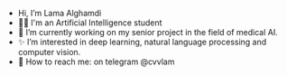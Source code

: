 - Hi, I’m Lama Alghamdi
- 👨‍💻 I'm an Artificial Intelligence student
- 🔭 I’m currently working on my senior project in the field of medical AI.
- ✨ I’m interested in deep learning, natural language processing and computer vision.
- 💬 How to reach me: on telegram @cvvlam

<!---
lamaalgh00/lamaalgh00 is a ✨ special ✨ repository because its `README.md` (this file) appears on your GitHub profile.
You can click the Preview link to take a look at your changes.
--->
